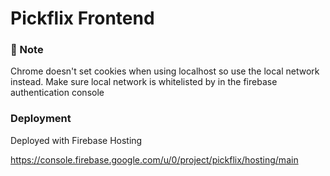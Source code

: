 # Pickflix Frontend
### 🚨 Note
Chrome doesn't set cookies when using localhost so use the local network instead. Make sure local network is whitelisted by in the firebase authentication console

### Deployment
Deployed with Firebase Hosting

https://console.firebase.google.com/u/0/project/pickflix/hosting/main
